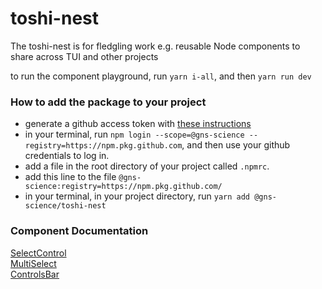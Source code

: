 # toshi-nest

The toshi-nest is for fledgling work e.g. reusable Node components to share across TUI and other projects

to run the component playground, run `yarn i-all`, and then `yarn run dev`

### How to add the package to your project

- generate a github access token with [these instructions](https://docs.github.com/en/authentication/keeping-your-account-and-data-secure/creating-a-personal-access-token)
- in your terminal, run `npm login --scope=@gns-science --registry=https://npm.pkg.github.com`, and then use your github credentials to log in.
- add a file in the root directory of your project called `.npmrc`.
- add this line to the file `@gns-science:registry=https://npm.pkg.github.com/`
- in your terminal, in your project directory, run `yarn add @gns-science/toshi-nest`

### Component Documentation

[SelectControl](./docs/common/SelectControl.md)  
[MultiSelect](./docs/common/MultiSelect.md)  
[ControlsBar]('./docs/common/ControlsBar.md)
